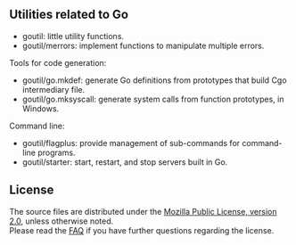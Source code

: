 ## Utilities related to Go

+ goutil: little utility functions.
+ goutil/merrors: implement functions to manipulate multiple errors.

Tools for code generation:

+ goutil/go.mkdef: generate Go definitions from prototypes that build Cgo intermediary file.
+ goutil/go.mksyscall: generate system calls from function prototypes, in Windows.

Command line:

+ goutil/flagplus: provide management of sub-commands for command-line programs.
+ goutil/starter: start, restart, and stop servers built in Go.

## License

The source files are distributed under the [Mozilla Public License, version 2.0](http://mozilla.org/MPL/2.0/),
unless otherwise noted.  
Please read the [FAQ](http://www.mozilla.org/MPL/2.0/FAQ.html)
if you have further questions regarding the license.
